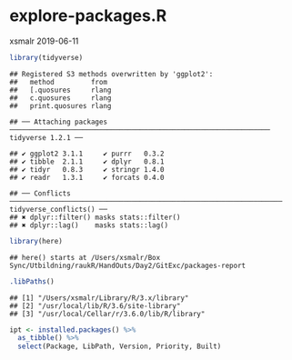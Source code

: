 explore-packages.R
================
xsmalr
2019-06-11

``` r
library(tidyverse)
```

    ## Registered S3 methods overwritten by 'ggplot2':
    ##   method         from 
    ##   [.quosures     rlang
    ##   c.quosures     rlang
    ##   print.quosures rlang

    ## ── Attaching packages ──────────────────────────────────────────────────────────────── tidyverse 1.2.1 ──

    ## ✔ ggplot2 3.1.1     ✔ purrr   0.3.2
    ## ✔ tibble  2.1.1     ✔ dplyr   0.8.1
    ## ✔ tidyr   0.8.3     ✔ stringr 1.4.0
    ## ✔ readr   1.3.1     ✔ forcats 0.4.0

    ## ── Conflicts ─────────────────────────────────────────────────────────────────── tidyverse_conflicts() ──
    ## ✖ dplyr::filter() masks stats::filter()
    ## ✖ dplyr::lag()    masks stats::lag()

``` r
library(here)
```

    ## here() starts at /Users/xsmalr/Box Sync/Utbildning/raukR/HandOuts/Day2/GitExc/packages-report

``` r
.libPaths()
```

    ## [1] "/Users/xsmalr/Library/R/3.x/library"    
    ## [2] "/usr/local/lib/R/3.6/site-library"      
    ## [3] "/usr/local/Cellar/r/3.6.0/lib/R/library"

``` r
ipt <- installed.packages() %>% 
  as_tibble() %>%
  select(Package, LibPath, Version, Priority, Built)
```
